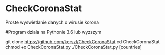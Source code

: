 # CheckCoronaStat
Proste wyswietlanie danych o wirusie korona

#Program dziala na Pythonie 3.6 lub wyzszym

git clone https://github.com/kerszl/CheckCoronaStat
cd CheckCoronaStat
chmod +x CheckCoronaStat.py
./CheckCoronaStat.py [countries]
